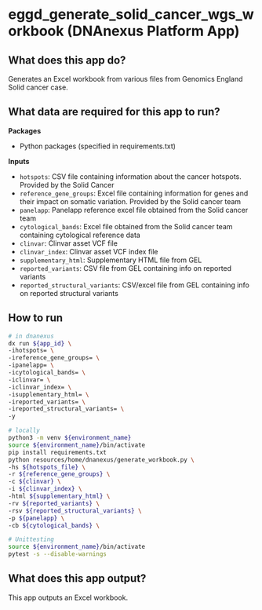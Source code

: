# eggd_generate_solid_cancer_wgs_workbook (DNAnexus Platform App)

## What does this app do?

Generates an Excel workbook from various files from Genomics England Solid cancer case.

## What data are required for this app to run?

**Packages**

* Python packages (specified in requirements.txt)

**Inputs**

* `hotspots`: CSV file containing information about the cancer hotspots. Provided by the Solid Cancer
* `reference_gene_groups`: Excel file containing information for genes and their impact on somatic variation. Provided by the Solid cancer team
* `panelapp`: Panelapp reference excel file obtained from the Solid cancer team
* `cytological_bands`: Excel file obtained from the Solid cancer team containing cytological reference data
* `clinvar`: Clinvar asset VCF file
* `clinvar_index`: Clinvar asset VCF index file
* `supplementary_html`: Supplementary HTML file from GEL
* `reported_variants`: CSV file from GEL containing info on reported variants
* `reported_structural_variants`: CSV/excel file from GEL containing info on reported structural variants

## How to run

```bash
# in dnanexus
dx run ${app_id} \
-ihotspots= \
-ireference_gene_groups= \
-ipanelapp= \
-icytological_bands= \
-iclinvar= \
-iclinvar_index= \
-isupplementary_html= \
-ireported_variants= \
-ireported_structural_variants= \
-y

# locally
python3 -m venv ${environment_name}
source ${environment_name}/bin/activate
pip install requirements.txt
python resources/home/dnanexus/generate_workbook.py \
-hs ${hotspots_file} \
-r ${reference_gene_groups} \
-c ${clinvar} \
-i ${clinvar_index} \
-html ${supplementary_html} \
-rv ${reported_variants} \
-rsv ${reported_structural_variants} \
-p ${panelapp} \
-cb ${cytological_bands} \
```

```bash
# Unittesting
source ${environment_name}/bin/activate
pytest -s --disable-warnings
```

## What does this app output?

This app outputs an Excel workbook.
